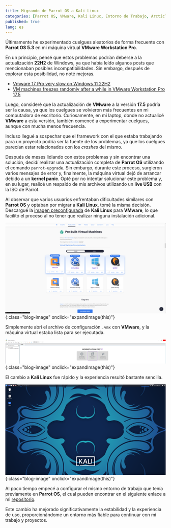 ```yaml
---
title: Migrando de Parrot OS a Kali Linux
categories: [Parrot OS, VMware, Kali Linux, Entorno de Trabajo, ArcticTones]
published: true
lang: es
---
```


Últimamente he experimentado cuelgues aleatorios de forma frecuente con __Parrot OS 5.3__ en mi máquina virtual __VMware Workstation Pro__.

En un principio, pensé que estos problemas podrían deberse a la actualización __22H2__ de Windows, ya que había leído algunos posts que mencionaban posibles incompatibilidades. Sin embargo, después de explorar esta posibilidad, no noté mejoras.

* [Vmware 17 Pro very slow on Windows 11 22H2](https://communities.vmware.com/t5/VMware-Workstation-Pro/Vmware-17-Pro-very-slow-on-Windows-11-22H2/td-p/2946164)
* [VM machines freezes randomly after a while in VMware Workstation Pro 17.5](https://www.reddit.com/r/vmware/comments/17fc6t9/vm_machines_freezes_randomly_after_a_while_in/)

Luego, consideré que la actualización de __VMware__ a la versión __17.5__ podría ser la causa, ya que los cuelgues se volvieron más frecuentes en mi computadora de escritorio. Curiosamente, en mi laptop, donde no actualicé __VMware__ a esta versión, también comencé a experimentar cuelgues, aunque con mucha menos frecuencia.

Incluso llegué a sospechar que el framework con el que estaba trabajando para un proyecto podría ser la fuente de los problemas, ya que los cuelgues parecían estar relacionados con los _crashes_ del mismo.

Después de meses lidiando con estos problemas y sin encontrar una solución, decidí realizar una actualización completa de __Parrot OS__ utilizando el comando `parrot-upgrade`. Sin embargo, durante este proceso, surgieron varios mensajes de error y, finalmente, la máquina virtual dejó de arrancar debido a un __kernel panic__. Opté por no intentar solucionar este problema y, en su lugar, realicé un respaldo de mis archivos utilizando un __live USB__ con la ISO de Parrot.

Al observar que varios usuarios enfrentaban dificultades similares con __Parrot OS__ y optaban por migrar a __Kali Linux__,  tomé la misma decisión. Descargué la [imagen preconfigurada](https://www.kali.org/get-kali/#kali-virtual-machines) de __Kali Linux__ para __VMware__, lo que facilitó el proceso al no tener que realizar ninguna instalación adicional.

![1](https://raw.githubusercontent.com/MateoNitro550/MateoNitro550.github.io/main/assets/2024-01-09-Migrando-de-Parrot-OS-a-Kali-Linux/1.png){:class="blog-image" onclick="expandImage(this)"} 

Simplemente abrí el archivo de configuración `.vmx` con __VMware__, y la máquina virtual estaba lista para ser ejecutada.

![2](https://raw.githubusercontent.com/MateoNitro550/MateoNitro550.github.io/main/assets/2024-01-09-Migrando-de-Parrot-OS-a-Kali-Linux/2.png){:class="blog-image" onclick="expandImage(this)"} 

El cambio a __Kali Linux__ fue rápido y la experiencia resultó bastante sencilla. 

![3](https://raw.githubusercontent.com/MateoNitro550/MateoNitro550.github.io/main/assets/2024-01-09-Migrando-de-Parrot-OS-a-Kali-Linux/3.png){:class="blog-image" onclick="expandImage(this)"} 

Al poco tiempo empecé a configurar el mismo entorno de trabajo que tenía previamente en __Parrot OS__, el cual pueden encontrar en el siguiente enlace a mi [repositorio](https://github.com/MateoNitro550/ArcticTones).

Este cambio ha mejorado significativamente la estabilidad y la experiencia de uso, proporcionándome un entorno más fiable para continuar con mi trabajo y proyectos.
